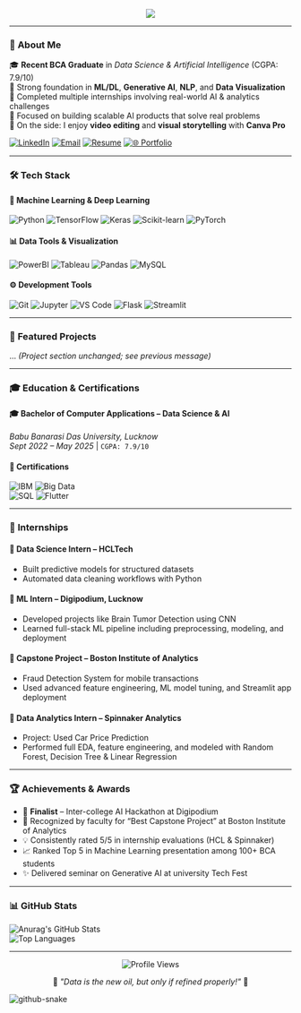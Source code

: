 <p align="center">
  <img src="https://readme-typing-svg.herokuapp.com?font=Fira+Code&size=26&color=22D3EE&width=700&lines=Hi+👋+I'm+Anurag+Tripathi;Data+Scientist+%7C+AI/ML+Engineer;Passionate+about+Turning+Data+into+Impact" />
</p>

---

### 🚀 **About Me**

🎓 **Recent BCA Graduate** in *Data Science & Artificial Intelligence* (CGPA: 7.9/10)  
🧠 Strong foundation in **ML/DL**, **Generative AI**, **NLP**, and **Data Visualization**  
💼 Completed multiple internships involving real-world AI & analytics challenges  
🎯 Focused on building scalable AI products that solve real problems  
🎨 On the side: I enjoy **video editing** and **visual storytelling** with **Canva Pro**  

[![LinkedIn](https://img.shields.io/badge/LinkedIn-Connect-%230A66C2?style=for-the-badge&logo=linkedin)](https://linkedin.com/in/anurag-tripathi-284934320)
[![Email](https://img.shields.io/badge/Email_Me-D14836?style=for-the-badge&logo=gmail&logoColor=white)](mailto:anuragyt4321@gmail.com)
[![Resume](https://img.shields.io/badge/📄_Download_Resume-4285F4?style=for-the-badge)](https://drive.google.com/file/d/1AGZdvEugNrmKo9TvfHasVocyScAEBMQ8/view?usp=sharing)
[![🌐 Portfolio](https://img.shields.io/badge/🌐_Portfolio-30363D?style=for-the-badge&logo=firefox-browser&logoColor=white&color=0ea5e9)](https://anutri03.github.io/My-Portfolio/)

---

### 🛠️ **Tech Stack**

#### 🤖 **Machine Learning & Deep Learning**
![Python](https://img.shields.io/badge/Python-Expert-3776AB?logo=python&logoColor=white)
![TensorFlow](https://img.shields.io/badge/TensorFlow-FF6F00?logo=tensorflow&logoColor=white)
![Keras](https://img.shields.io/badge/Keras-D00000?logo=keras&logoColor=white)
![Scikit-learn](https://img.shields.io/badge/Scikit--learn-F7931E?logo=scikit-learn&logoColor=white)
![PyTorch](https://img.shields.io/badge/PyTorch-EE4C2C?logo=pytorch&logoColor=white)

#### 📊 **Data Tools & Visualization**
![PowerBI](https://img.shields.io/badge/Power_BI-F2C811?logo=powerbi&logoColor=black)
![Tableau](https://img.shields.io/badge/Tableau-E97627?logo=tableau&logoColor=white)
![Pandas](https://img.shields.io/badge/Pandas-150458?logo=pandas&logoColor=white)
![MySQL](https://img.shields.io/badge/MySQL-4479A1?logo=mysql&logoColor=white)

#### ⚙️ **Development Tools**
![Git](https://img.shields.io/badge/Git-F05032?logo=git&logoColor=white)
![Jupyter](https://img.shields.io/badge/Jupyter-F37626?logo=jupyter&logoColor=white)
![VS Code](https://img.shields.io/badge/VS_Code-007ACC?logo=visual-studio-code&logoColor=white)
![Flask](https://img.shields.io/badge/Flask-000000?logo=flask&logoColor=white)
![Streamlit](https://img.shields.io/badge/Streamlit-FF4B4B?logo=streamlit&logoColor=white)

---

### 📌 **Featured Projects**

... *(Project section unchanged; see previous message)*

---

### 🎓 **Education & Certifications**

#### 🎓 Bachelor of Computer Applications – Data Science & AI  
*Babu Banarasi Das University, Lucknow*  
*Sept 2022 – May 2025* | `CGPA: 7.9/10`  

#### 🧾 Certifications  
![IBM](https://img.shields.io/badge/IBM_Cognos-052FAD?logo=ibm) ![Big Data](https://img.shields.io/badge/IBM_Big_Data-FF6D4A)  
![SQL](https://img.shields.io/badge/SQL_Certified(Udemy)-003B57?logo=mysql) ![Flutter](https://img.shields.io/badge/Flutter-02569B?logo=flutter)

---

### 💼 **Internships**

#### 🔹 **Data Science Intern – HCLTech**  
- Built predictive models for structured datasets  
- Automated data cleaning workflows with Python  

#### 🔹 **ML Intern – Digipodium, Lucknow**  
- Developed projects like Brain Tumor Detection using CNN  
- Learned full-stack ML pipeline including preprocessing, modeling, and deployment  

#### 🔹 **Capstone Project – Boston Institute of Analytics**  
- Fraud Detection System for mobile transactions  
- Used advanced feature engineering, ML model tuning, and Streamlit app deployment  

#### 🔹 **Data Analytics Intern – Spinnaker Analytics**  
- Project: Used Car Price Prediction  
- Performed full EDA, feature engineering, and modeled with Random Forest, Decision Tree & Linear Regression

---

### 🏆 **Achievements & Awards**

- 🥇 **Finalist** – Inter-college AI Hackathon at Digipodium  
- 🧠 Recognized by faculty for “Best Capstone Project” at Boston Institute of Analytics  
- 💡 Consistently rated 5/5 in internship evaluations (HCL & Spinnaker)  
- 📈 Ranked Top 5 in Machine Learning presentation among 100+ BCA students  
- ✨ Delivered seminar on Generative AI at university Tech Fest  

---

### 📊 **GitHub Stats**

![Anurag's GitHub Stats](https://github-readme-stats.vercel.app/api?username=Anutri03&show_icons=true&theme=radical)  
![Top Languages](https://github-readme-stats.vercel.app/api/top-langs/?username=Anutri03&layout=compact&theme=vision-friendly-dark)

---

<div align="center">
  <img src="https://komarev.com/ghpvc/?username=Anutri03&color=blueviolet&style=flat-square" alt="Profile Views"/>
  <p>🌟 <em>"Data is the new oil, but only if refined properly!"</em> 🌟</p>
</div>

<picture>
  <source media="(prefers-color-scheme: dark)" srcset="https://raw.githubusercontent.com/tobiasmeyhoefer/tobiasmeyhoefer/output/github-snake-dark.svg" />
  <source media="(prefers-color-scheme: light)" srcset="https://raw.githubusercontent.com/tobiasmeyhoefer/tobiasmeyhoefer/output/github-snake.svg" />
  <img alt="github-snake" src="https://raw.githubusercontent.com/tobiasmeyhoefer/tobiasmeyhoefer/output/github-snake.svg" />
</picture>
